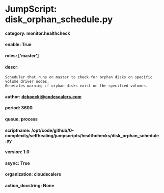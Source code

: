 
# JumpScript: disk_orphan_schedule.py
        
#### category: monitor.healthcheck
#### enable: True
#### roles: ['master']
#### descr: 
```
Scheduler that runs on master to check for orphan disks on specific volume driver nodes.
Generates warning if orphan disks exist on the specified volumes.

```
#### author: deboeckj@codescalers.com
#### period: 3600
#### queue: process
#### scriptname: /opt/code/github/0-complexity/selfhealing/jumpscripts/healthchecks/disk_orphan_schedule.py
#### version: 1.0
#### async: True
#### organization: cloudscalers
#### action_docstring: None